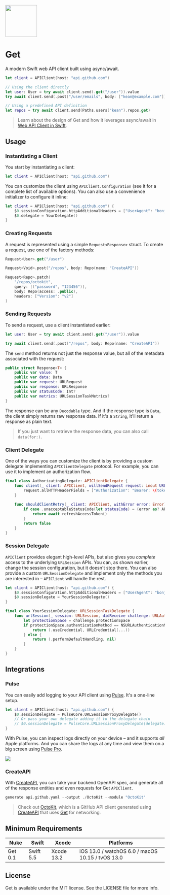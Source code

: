 <br>
<img src="https://user-images.githubusercontent.com/1567433/147299567-234fc104-b5ee-40b0-aa75-98f7256f1389.png" width="100px">


# Get

A modern Swift web API client built using async/await.

```swift
let client = APIClient(host: "api.github.com")

// Using the client directly
let user: User = try await client.send(.get("/user")).value
try await client.send(.post("/user/emails", body: ["kean@example.com"]))

// Using a predefined API definition
let repos = try await client.send(Paths.users("kean").repos.get)
```

> Learn about the design of Get and how it leverages async/await in [Web API Client in Swift](https://kean.blog/post/new-api-client).

## Usage

### Instantiating a Client

You start by instantiating a client:

```swift
let client = APIClient(host: "api.github.com")
```

You can customize the client using `APIClient.Configuration` (see it for a complete list of available options). You can also use a convenience initializer to configure it inline:

```swift
let client = APIClient(host: "api.github.com") {
    $0.sessionConfiguration.httpAdditionalHeaders = ["UserAgent": "bonjour"]
    $0.delegate = YourDelegate()
}
```

### Creating Requests

A request is represented using a simple `Request<Response>` struct. To create a request, use one of the factory methods:

```swift
Request<User>.get("/user")

Request<Void>.post("/repos", body: Repo(name: "CreateAPI"))

Request<Repo>.patch(
    "/repos/octokit",
    query: [("password", "123456")],
    body: Repo(access: .public),
    headers: ["Version": "v2"]
)
```

### Sending Requests

To send a request, use a client instantiated earlier:

```swift
let user: User = try await client.send(.get("/user")).value

try await client.send(.post("/repos", body: Repo(name: "CreateAPI"))
```

The `send` method returns not just the response value, but all of the metadata associated with the request:

```swift
public struct Response<T> {
    public var value: T
    public var data: Data
    public var request: URLRequest
    public var response: URLResponse
    public var statusCode: Int?
    public var metrics: URLSessionTaskMetrics?
}
```

The response can be any `Decodable` type. And if the response type is `Data`, the client simply returns raw response data. If it's a `String`, it'll return a response as plain text.

> If you just want to retrieve the response data, you can also call `data(for:)`.

### Client Delegate

One of the ways you can customize the client is by providing a custom delegate implementing `APIClientDelegate` protocol. For example, you can use it to implement an authorization flow.

```swift
final class AuthorizatingDelegate: APIClientDelegate {    
    func client(_ client: APIClient, willSendRequest request: inout URLRequest) async {
        request.allHTTPHeaderFields = ["Authorization": "Bearer: \(token)"]
    }
    
    func shouldClientRetry(_ client: APIClient, withError error: Error) async -> Bool {
        if case .unacceptableStatusCode(let statusCode) = (error as? APIError), statusCode == 401 {
            return await refreshAccessToken()
        }
        return false
    }
}
```

### Session Delegate

`APIClient` provides elegant high-level APIs, but also gives you _complete_ access to the underlying `URLSession` APIs. You can, as shown earlier, change the session configuration, but it doesn't stop there. You can also provide a custom `URLSessionDelegate` and implement only the methods you are interested in – `APIClient` will handle the rest.

```swift
let client = APIClient(host: "api.github.com") {
    $0.sessionConfiguration.httpAdditionalHeaders = ["UserAgent": "bonjour"]
    $0.sessionDelegate = YourSessionDelegate()
}

final class YourSessionDelegate: URLSessionTaskDelegate {
    func urlSession(_ session: URLSession, didReceive challenge: URLAuthenticationChallenge) async -> (URLSession.AuthChallengeDisposition, URLCredential?) {
        let protectionSpace = challenge.protectionSpace
        if protectionSpace.authenticationMethod == NSURLAuthenticationMethodServerTrust {
            return (.useCredential, URLCredential(...))
        } else {
            return (.performDefaultHandling, nil)
        }
    }
}
```

## Integrations

### Pulse

You can easily add logging to your API client using [Pulse](https://github.com/kean/Pulse). It's a one-line setup.

```swift
let client = APIClient(host: "api.github.com") {
    $0.sessionDelegate = PulseCore.URLSessionProxyDelegate()
    // Or pass your own delegate adding it to the delegate chain
    // $0.sessionDelegate = PulseCore.URLSessionProxyDelegate(delegate: yourDelegate)
}
```

With Pulse, you can inspect logs directly on your device – and it supports _all_ Apple platforms. And you can share the logs at any time and view them on a big screen using [Pulse Pro](https://kean.blog/pulse/guides/pulse-pro).

<img src="https://user-images.githubusercontent.com/1567433/107718772-ab576580-6ca4-11eb-83a1-fc510e57bab1.png">

### CreateAPI

With [CreateAPI](https://github.com/kean/CreateAPI), you can take your backend OpenAPI spec, and generate all of the response entities and even requests for Get `APIClient`.

```swift
generate api.github.yaml --output ./OctoKit --module "OctoKit"
```

> Check out [OctoKit](https://github.com/kean/OctoKit/blob/main/README.md), which is a GitHub API client generated using [CreateAPI](https://github.com/kean/CreateAPI) that uses [Get](https://github.com/kean/Get) for networking.

## Minimum Requirements

| Nuke          | Swift           | Xcode           | Platforms                                         |
|---------------|-----------------|-----------------|---------------------------------------------------|
| Get 0.1      | Swift 5.5       | Xcode 13.2      | iOS 13.0 / watchOS 6.0 / macOS 10.15 / tvOS 13.0  |

## License

Get is available under the MIT license. See the LICENSE file for more info.
